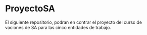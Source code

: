 # ProyectoSA
El siguiente repositorio, podran en contrar el proyecto del curso de vaciones de SA para las cinco entidades de trabajo.
